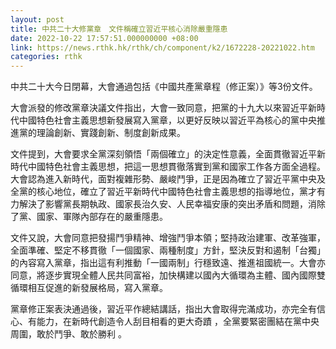 ```yaml
---
layout: post
title: 中共二十大修黨章　文件稱確立習近平核心消除嚴重隱患
date: 2022-10-22 17:57:51.000000000 +08:00
link: https://news.rthk.hk/rthk/ch/component/k2/1672228-20221022.htm
categories: rthk
---
```


中共二十大今日閉幕，大會通過包括《中國共產黨章程（修正案）》等3份文件。

大會派發的修改黨章決議文件指出，大會一致同意，把黨的十九大以來習近平新時代中國特色社會主義思想新發展寫入黨章，以更好反映以習近平為核心的黨中央推進黨的理論創新、實踐創新、制度創新成果。

文件提到，大會要求全黨深刻領悟「兩個確立」的決定性意義，全面貫徹習近平新時代中國特色社會主義思想，把這一思想貫徹落實到黨和國家工作各方面全過程。大會認為進入新時代，面對複雜形勢、嚴峻鬥爭，正是因為確立了習近平黨中央及全黨的核心地位，確立了習近平新時代中國特色社會主義思想的指導地位，黨才有力解決了影響黨長期執政、國家長治久安、人民幸福安康的突出矛盾和問題，消除了黨、國家、軍隊內部存在的嚴重隱患。

文件又說，大會同意把發揚鬥爭精神、增強鬥爭本領；堅持政治建軍、改革強軍，全面準確、堅定不移貫徹「一個國家、兩種制度」方針，堅決反對和遏制「台獨」的內容寫入黨章，指出這有利推動「一國兩制」行穩致遠、推進祖國統一。大會亦同意，將逐步實現全體人民共同富裕，加快構建以國內大循環為主體、國內國際雙循環相互促進的新發展格局，寫入黨章。

黨章修正案表決通過後，習近平作總結講話，指出大會取得完滿成功，亦完全有信心、有能力，在新時代創造令人刮目相看的更大奇蹟 ，全黨要緊密團結在黨中央周圍，敢於鬥爭、敢於勝利 。
